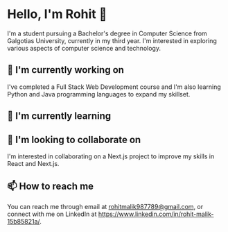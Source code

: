 
# Hello, I'm Rohit 👋

I'm a student pursuing a Bachelor's degree in Computer Science from Galgotias University, currently in my third year. I'm interested in exploring various aspects of computer science and technology.

## 🔭 I'm currently working on 

I've completed a Full Stack Web Development course and I'm also learning Python and Java programming languages to expand my skillset.

## 🌱 I'm currently learning 

## 👯 I'm looking to collaborate on 

I'm interested in collaborating on a Next.js project to improve my skills in React and Next.js.

## 📫 How to reach me 

You can reach me through email at rohitmalik987789@gmail.com, or connect with me on LinkedIn at https://www.linkedin.com/in/rohit-malik-15b85821a/. 
